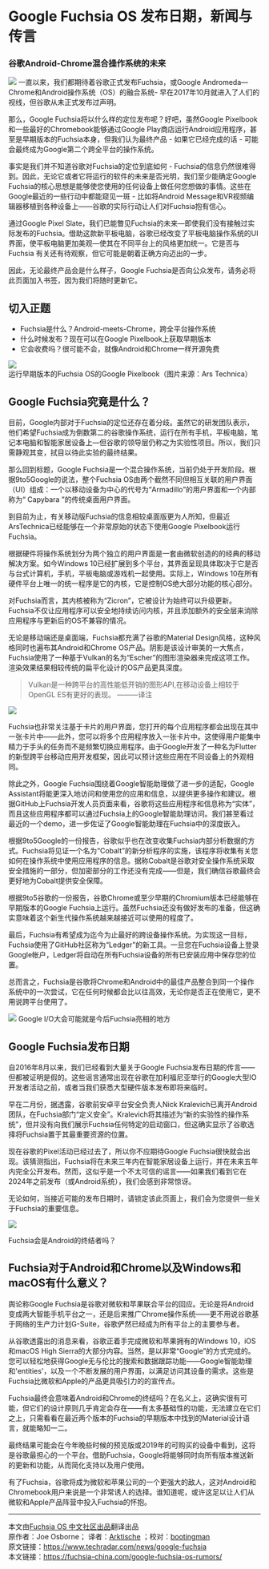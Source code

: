# Google Fuchsia OS 发布日期，新闻与传言
### 谷歌Android-Chrome混合操作系统的未来

![](https://cdn.mos.cms.futurecdn.net/hRqGxFF2CZZJ4rEvjC27Uk-970-80.jpg)
一直以来，我们都期待着谷歌正式发布Fuchsia，或Google Andromeda—Chrome和Android操作系统（OS）的融合系统- 早在2017年10月就进入了人们的视线，但谷歌从未正式发布过声明。

那么，Google Fuchsia将以什么样的定位发布呢？好吧，虽然Google Pixelbook和一些最好的Chromebook能够通过Google Play商店运行Android应用程序，甚至是早期版本的Fuchsia本身，但我们认为最终产品 - 如果它已经完成的话 - 可能会最终成为Google第二个跨全平台的操作系统。

事实是我们并不知道谷歌对Fuchsia的定位到底如何 - Fuchsia的信息仍然很难得到。因此，无论它或者它将运行的软件的未来是否光明，我们至少能确定Google Fuchsia的核心思想是能够使您使用的任何设备上做任何您想做的事情。这些在Google最近的一些行动中都能窥见一斑 - 比如将Android Message和VR视频编辑器移植到各种设备上——谷歌的实际行动让人们对Fuchsia抱有信心。

通过Google Pixel Slate，我们已能瞥见Fuchsia的未来—即使我们没有接触过实际发布的Fuchsia。借助这款新平板电脑，谷歌已经改变了平板电脑操作系统的UI界面，使平板电脑更加美观—使其在不同平台上的风格更加统一。它是否与Fuchsia 有关还有待观察，但它可能是朝着正确方向迈出的一步。

因此，无论最终产品会是什么样子，Google Fuchsia是否向公众发布，请务必将此页面加入书签，因为我们将随时更新它。

## 切入正题

* Fuchsia是什么？Android-meets-Chrome，跨全平台操作系统
* 什么时候发布？现在可以在Google Pixelbook上获取早期版本
* 它会收费吗？很可能不会，就像Android和Chrome一样开源免费

![](https://cdn.mos.cms.futurecdn.net/by9zV74tBzsBeoHUq8vWRF-650-80.jpg)
运行早期版本的Fuchsia OS的Google Pixelbook（图片来源：Ars Technica）

## Google Fuchsia究竟是什么？

目前，Google内部对于Fuchsia的定位还存在着分歧。虽然它的研发团队表示，他们希望Fuchsia成为倒数第二的谷歌操作系统，运行在所有手机，平板电脑，笔记本电脑和智能家居设备上—但谷歌的领导层仍称之为实验性项目。所以，我们只需静观其变，拭目以待此实验的最终结果。

那么回到标题，Google Fuchsia是一个混合操作系统，当前仍处于开发阶段。根据9to5Google的说法，整个Fuchsia OS由两个截然不同但相互关联的用户界面（UI）组成：一个以移动设备为中心的代号为“Armadillo”的用户界面和一个内部称为“ Capybara ”的传统桌面用户界面。

到目前为止，有关移动版Fuchsia的信息相较桌面版更为人所知，但最近ArsTechnica已经能够在一个非常原始的状态下使用Google Pixelbook运行Fuchsia。 

根据硬件将操作系统划分为两个独立的用户界面是一套由微软创造的的经典的移动解决方案。如今Windows 10已经扩展到多个平台，其界面呈现具体取决于它是否与台式计算机，手机，平板电脑或游戏机一起使用。实际上，Windows 10在所有硬件平台上唯一的统一程序是它的内核，它是控制OS绝大部分功能的核心部分。

对Fuchsia而言，其内核被称为“Zicron”，它被设计为始终可以升级更新。Fuchsia不仅让应用程序可以安全地持续访问内核，并且添加额外的安全层来消除应用程序与更新后的OS不兼容的情况。

无论是移动端还是桌面端，Fuchsia都充满了谷歌的Material Design风格，这种风格同时也遍布其Android和Chrome OS产品。阴影是该设计审美的一大焦点，Fuchsia使用了一种基于Vulkan的名为“Escher”的图形渲染器来完成这项工作。渲染效果结果相较传统的扁平化设计的OS产品更具深度。

> Vulkan是一种跨平台的高性能低开销的图形API,在移动设备上相较于OpenGL ES有更好的表现。 ———译注

![](https://cdn.mos.cms.futurecdn.net/HbYTJFEiZxTfzHw6cTuSyb-650-80.jpg)

Fuchsia也非常关注基于卡片的用户界面，您打开的每个应用程序都会出现在其中一张卡片中——此外，您可以将多个应用程序放入一张卡片中。这使得用户能集中精力于手头的任务而不是频繁切换应用程序。由于Google开发了一种名为Flutter的新型跨平台移动应用开发框架，因此可以预计这些应用在不同设备上的外观相同。

除此之外，Google Fuchsia围绕着Google智能助理做了进一步的适配，Google Assistant将能更深入地访问和使用您的应用和信息，以提供更多操作和建议。根据GitHub上Fuchsia开发人员页面来看，谷歌将这些应用程序和信息称为“实体”，而且这些应用程序都可以通过Fuchsia上的Google智能助理访问。我们甚至看过最近的一个demo，进一步佐证了Google智能助理在Fuchsia中的深度嵌入。

根据9to5Google的一份报告，谷歌似乎也在改变收集Fuchsia内部分析数据的方式。Fuchsia将见证一个名为“Cobalt”的新分析程序的实施，该程序将收集有关您如何在操作系统中使用应用程序的信息。据称Cobalt是谷歌对安全操作系统采取安全措施的一部分，但加密部分的工作还没有完成——但是，我们确信谷歌最终会更好地为Cobalt提供安全保障。

根据9to5谷歌的一份报告，谷歌Chrome或至少早期的Chromium版本已经能够在早期版本的Google Fuchsia上运行。虽然Fuchsia还没有做好发布的准备，但这确实意味着这个新生代操作系统越来越接近可以使用的程度了。

最后，Fuchsia有希望成为迄今为止最好的跨设备操作系统。为实现这一目标，Fuchsia使用了GitHub社区称为“Ledger”的新工具。一旦您在Fuchsia设备上登录Google帐户，Ledger将自动在所有Fuchsia设备的所有已安装应用中保存您的位置。

总而言之，Fuchsia是谷歌将Chrome和Android中的最佳产品整合到同一个操作系统中的一次尝试，它在任何时候都会比以往高效，无论你是否正在使用它，更不用说跨平台使用了。

![](https://cdn.mos.cms.futurecdn.net/fxydjj4gT6cVRrcndtYnSF-650-80.jpg)
Google I/O大会可能就是今后Fuchsia亮相的地方

## Google Fuchsia发布日期
自2016年8月以来，我们已经看到大量关于Google Fuchsia发布日期的传言——但都被证明是假的。这些谣言通常出现在谷歌在加利福尼亚举行的Google大型IO开发者活动之前，或者当我们获悉大型硬件版本发布即将来临时。

早在二月份，据透露，谷歌前安卓平台安全负责人Nick Kralevich已离开Android团队，在Fuchsia部门“定义安全”。Kralevich将其描述为“新的实验性的操作系统”，但并没有向我们展示Fuchsia任何特定的启动窗口，但这确实显示了谷歌选择将Fuchsia置于其最重要资源的位置。

现在谷歌的Pixel活动已经过去了，所以你不应期待Google Fuchsia很快就会出现。该猜测指出，Fuchsia将在未来三年内在智能家居设备上运行，并在未来五年内完全公开发布。然而，这似乎是一个不太可信的谣言——如果我们看到它在2024年之前发布（或Android系统），我们会感到非常惊讶。

无论如何，当接近可能的发布日期时，请锁定该此页面上，我们会为您提供一些关于Fuchsia的重要信息。

![](https://cdn.mos.cms.futurecdn.net/Yzh9gjppGL6MBnWbE2QTVd-650-80.jpg)

Fuchsia会是Android的终结者吗？

## Fuchsia对于Android和Chrome以及Windows和macOS有什么意义？

舆论称Google Fuchsia是谷歌对微软和苹果联合平台的回应。无论是将Android变成两大智能手机平台之一，还是后来推广Chrome操作系统——更不用说谷歌基于网络的生产力计划G-Suite，谷歌俨然已经成为所有平台上的主要参与者。

从谷歌透露出的消息来看，谷歌正着手完成微软和苹果拥有的Windows 10，iOS和macOS High Sierra的大部分内容。当然，是以非常“Google”的方式完成的。您可以轻松地获得Google无与伦比的搜索和数据跟踪功能——Google智能助理和'entities'，以及一个不断发展的用户界面，以满足访问其设备的需求。这些是Fuchsia比微软和Apple的产品更具吸引力的的宣传点。

Fuchsia最终会意味着Android和Chrome的终结吗？在名义上，这确实很有可能，但它们的设计原则几乎肯定会存在——有太多基础性的功能，无法建立在它们之上，只需看看在最近两个版本的Fuchsia的早期版本中找到的Material设计语言，就能略知一二。

最终结果可能会在今年晚些时候的预览版或2019年的可购买的设备中看到，这将是谷歌最担心的一个平台。借助Fuchsia，Google将能够同时向所有版本推送新的更新和功能，从而简化支持以及用户使用。

有了Fuchsia，谷歌将成为微软和苹果公司的一个更强大的敌人，这对Android和Chromebook用户来说是一个非常诱人的选择。谁知道呢，或许这足以让人们从微软和Apple产品阵营中投入Fuchsia的怀抱。

***
本文由[Fuchsia OS 中文社区出品](https://fuchsia-china.com)翻译出品               
原作者：Joe Osborne； 译者：[Arktische](https://github.com/Arktische) ；校对：[bootingman](https://github.com/bootingman)      
原文链接：https://www.techradar.com/news/google-fuchsia        
本文链接：https://fuchsia-china.com/google-fuchsia-os-rumors/
